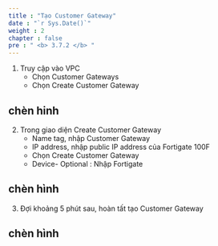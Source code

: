 ```yaml
---
title : "Tạo Customer Gateway"
date : "`r Sys.Date()`"
weight : 2
chapter : false
pre : " <b> 3.7.2 </b> "
---
```


1.	Truy cập vào VPC
    + Chọn Customer Gateways
    + Chọn Create Customer Gateway
## chèn hinh
2.	Trong giao diện Create Customer Gateway
    + Name tag, nhập Customer Gateway
    + IP address, nhập public IP address của Fortigate 100F
    + Chọn Create Customer Gateway
    + Device- Optional : Nhập Fortigate
## chèn hình
3. Đợi khoảng 5 phút sau, hoàn tất tạo Customer Gateway
## chèn hình